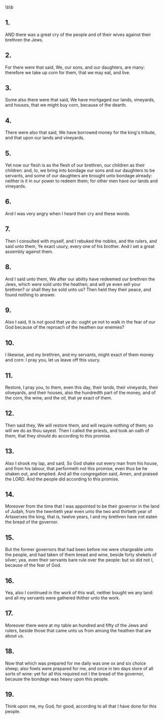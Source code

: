 \b\b
## 1.
AND there was a great cry of the people and of their wives against their brethren the Jews.
## 2.
For there were that said, We, our sons, and our daughters, are many: therefore we take up corn for them, that we may eat, and live.
## 3.
Some also there were that said, We have mortgaged our lands, vineyards, and houses, that we might buy corn, because of the dearth.
## 4.
There were also that said, We have borrowed money for the king's tribute, and that upon our lands and vineyards.
## 5.
Yet now our flesh is as the flesh of our brethren, our children as their children: and, lo, we bring into bondage our sons and our daughters to be servants, and some of our daughters are brought unto bondage already: neither is it in our power to redeem them; for other men have our lands and vineyards.
## 6.
And I was very angry when I heard their cry and these words.
## 7.
Then I consulted with myself, and I rebuked the nobles, and the rulers, and said unto them, Ye exact usury, every one of his brother.  And I set a great assembly against them.
## 8.
And I said unto them, We after our ability have redeemed our brethren the Jews, which were sold unto the heathen; and will ye even sell your brethren?  or shall they be sold unto us?  Then held they their peace, and found nothing to answer.
## 9.
Also I said, It is not good that ye do: ought ye not to walk in the fear of our God because of the reproach of the heathen our enemies?
## 10.
I likewise, and my brethren, and my servants, might exact of them money and corn: I pray you, let us leave off this usury.
## 11.
Restore, I pray you, to them, even this day, their lands, their vineyards, their oliveyards, and their houses, also the hundredth part of the money, and of the corn, the wine, and the oil, that ye exact of them.
## 12.
Then said they, We will restore them, and will require nothing of them; so will we do as thou sayest.  Then I called the priests, and took an oath of them, that they should do according to this promise.
## 13.
Also I shook my lap, and said, So God shake out every man from his house, and from his labour, that performeth not this promise, even thus be he shaken out, and emptied.  And all the congregation said, Amen, and praised the LORD.  And the people did according to this promise.
## 14.
Moreover from the time that I was appointed to be their governor in the land of Judah, from the twentieth year even unto the two and thirtieth year of Artaxerxes the king, that is, twelve years, I and my brethren have not eaten the bread of the governor.
## 15.
But the former governors that had been before me were chargeable unto the people, and had taken of them bread and wine, beside forty shekels of silver; yea, even their servants bare rule over the people: but so did not I, because of the fear of God.
## 16.
Yea, also I continued in the work of this wall, neither bought we any land: and all my servants were gathered thither unto the work.
## 17.
Moreover there were at my table an hundred and fifty of the Jews and rulers, beside those that came unto us from among the heathen that are about us.
## 18.
Now that which was prepared for me daily was one ox and six choice sheep; also fowls were prepared for me, and once in ten days store of all sorts of wine: yet for all this required not I the bread of the governor, because the bondage was heavy upon this people.
## 19.
Think upon me, my God, for good, according to all that I have done for this people.
